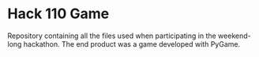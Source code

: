 # Hack 110 Game
Repository containing all the files used when participating in the weekend-long hackathon. The end product was a game developed with PyGame.
